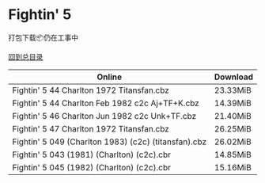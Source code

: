 # Fightin' 5

打包下载📦仍在工事中

[回到总目录](/Catalogs.md)







Online | Download
--- | ---
Fightin' 5 44 Charlton 1972 Titansfan.cbz | 23.33MiB
Fightin' 5 44 Charlton Feb 1982 c2c Aj+TF+K.cbz | 14.39MiB
Fightin' 5 46 Charlton Jun 1982 c2c Unk+TF.cbz | 21.40MiB
Fightin' 5 47 Charlton 1972 Titansfan.cbz | 26.25MiB
Fightin' 5 049 (Charlton 1983) (c2c) (titansfan).cbz | 26.02MiB
Fightin' 5 043 (1981) (Charlton) (c2c).cbr | 14.85MiB
Fightin' 5 045 (1982) (Charlton) (c2c).cbr | 15.16MiB
